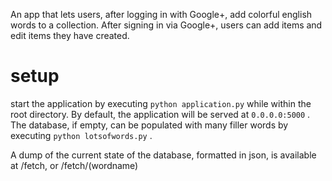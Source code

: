 An app that lets users, after logging in with Google+, add colorful english words to a collection. 
After signing in via Google+, users can add items and edit items they have created. 

# setup

start the application by executing ` python application.py ` while within the root directory. By default, the application will be served at ` 0.0.0.0:5000 ` .
The database, if empty, can be populated with many filler words by executing ` python lotsofwords.py ` .

A dump of the current state of the database, formatted in json, is available at /fetch, or /fetch/(wordname)
